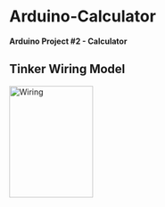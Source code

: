 # Arduino-Calculator
**Arduino Project #2 - Calculator**

## Tinker Wiring Model
<img src="https://cdn.discordapp.com/attachments/931553071761334313/935673686994845716/unknown.png" height="200" width="150" alt="Wiring">
